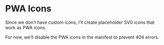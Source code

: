 # PWA Icons
Since we don't have custom icons, I'll create placeholder SVG icons that work as PWA icons.

For now, we'll disable the PWA icons in the manifest to prevent 404 errors.
